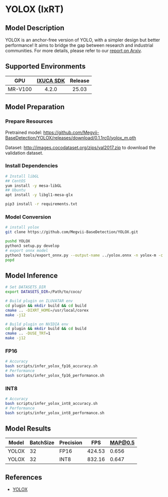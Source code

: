 # YOLOX (IxRT)

## Model Description

YOLOX is an anchor-free version of YOLO, with a simpler design but better performance! It aims to bridge the gap between research and industrial communities.
For more details, please refer to our [report on Arxiv](https://arxiv.org/abs/2107.08430).

## Supported Environments

| GPU    | [IXUCA SDK](https://gitee.com/deep-spark/deepspark#%E5%A4%A9%E6%95%B0%E6%99%BA%E7%AE%97%E8%BD%AF%E4%BB%B6%E6%A0%88-ixuca) | Release |
| :----: | :----: | :----: |
| MR-V100 | 4.2.0     |  25.03  |

## Model Preparation

### Prepare Resources

Pretrained model: <https://github.com/Megvii-BaseDetection/YOLOX/releases/download/0.1.1rc0/yolox_m.pth>

Dataset: <http://images.cocodataset.org/zips/val2017.zip> to download the validation dataset.

### Install Dependencies

```bash
# Install libGL
## CentOS
yum install -y mesa-libGL
## Ubuntu
apt install -y libgl1-mesa-glx

pip3 install -r requirements.txt
```

### Model Conversion

```bash
# install yolox
git clone https://github.com/Megvii-BaseDetection/YOLOX.git

pushd YOLOX
python3 setup.py develop
# export onnx model
python3 tools/export_onnx.py --output-name ../yolox.onnx -n yolox-m -c yolox_m.pth --batch-size 32
popd
```

## Model Inference

```bash
# Set DATASETS_DIR
export DATASETS_DIR=/Path/to/coco/

# Build plugin on ILUVATAR env
cd plugin && mkdir build && cd build
cmake .. -DIXRT_HOME=/usr/local/corex
make -j12

# Build plugin on NVIDIA env
cd plugin && mkdir build && cd build
cmake .. -DUSE_TRT=1
make -j12
```

### FP16

```bash
# Accuracy
bash scripts/infer_yolox_fp16_accuracy.sh
# Performance
bash scripts/infer_yolox_fp16_performance.sh
```

### INT8

```bash
# Accuracy
bash scripts/infer_yolox_int8_accuracy.sh
# Performance
bash scripts/infer_yolox_int8_performance.sh
```

## Model Results

| Model | BatchSize | Precision | FPS    | MAP@0.5 |
|-------|-----------|-----------|--------|---------|
| YOLOX | 32        | FP16      | 424.53 | 0.656   |
| YOLOX | 32        | INT8      | 832.16 | 0.647   |

## References

- [YOLOX](https://github.com/Megvii-BaseDetection/YOLOX)

